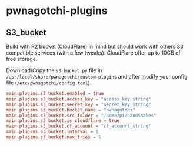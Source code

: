 # pwnagotchi-plugins

## S3_bucket

Build with R2 bucket (CloudFlare) in mind but should work with others S3 compatible services (with a few tweaks). CloudFlare offer up to 10GB of free storage.

Download/Copy the `s3_bucket.py` file in `/usr/local/share/pwnagotchi/custom-plugins` and after modify your config file (`/etc/pwnagotchi/config.toml`).

```toml
main.plugins.s3_bucket.enabled = true
main.plugins.s3_bucket.access_key = "access_key_string"
main.plugins.s3_bucket.secret_key = "secret_key_string"
main.plugins.s3_bucket.bucket_name = "pwnagotchi"
main.plugins.s3_bucket.src_folder = "/home/pi/handshakes"
main.plugins.s3_bucket.is_cloudflare = true
main.plugins.s3_bucket.cf_account = "cf_account_string"
main.plugins.s3_bucket.interval = 1
main.plugins.s3_bucket.max_tries = 5
```
